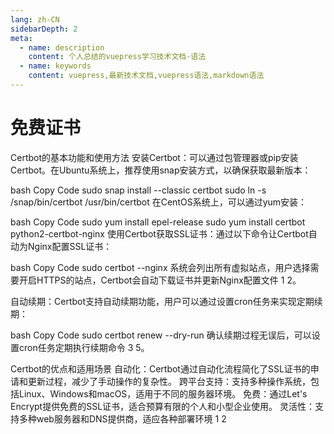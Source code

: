```yaml
---
lang: zh-CN
sidebarDepth: 2
meta:
  - name: description
    content: 个人总结的vuepress学习技术文档-语法
  - name: keywords
    content: vuepress,最新技术文档,vuepress语法,markdown语法
---
```


# 免费证书

Certbot的基本功能和使用方法
‌安装Certbot‌：可以通过包管理器或pip安装Certbot。在Ubuntu系统上，推荐使用snap安装方式，以确保获取最新版本：

bash
Copy Code
sudo snap install --classic certbot
sudo ln -s /snap/bin/certbot /usr/bin/certbot
在CentOS系统上，可以通过yum安装：

bash
Copy Code
sudo yum install epel-release
sudo yum install certbot python2-certbot-nginx
‌使用Certbot获取SSL证书‌：通过以下命令让Certbot自动为Nginx配置SSL证书：

bash
Copy Code
sudo certbot --nginx
系统会列出所有虚拟站点，用户选择需要开启HTTPS的站点，Certbot会自动下载证书并更新Nginx配置文件‌
1
2。

‌自动续期‌：Certbot支持自动续期功能，用户可以通过设置cron任务来实现定期续期：

bash
Copy Code
sudo certbot renew --dry-run
确认续期过程无误后，可以设置cron任务定期执行续期命令‌
3
5。

Certbot的优点和适用场景
‌自动化‌：Certbot通过自动化流程简化了SSL证书的申请和更新过程，减少了手动操作的复杂性。
‌跨平台支持‌：支持多种操作系统，包括Linux、Windows和macOS，适用于不同的服务器环境。
‌免费‌：通过Let's Encrypt提供免费的SSL证书，适合预算有限的个人和小型企业使用。
‌灵活性‌：支持多种web服务器和DNS提供商，适应各种部署环境‌
1
2